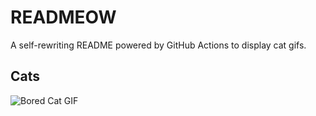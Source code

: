 # READMEOW

A self-rewriting README powered by GitHub Actions to display cat gifs.

## Cats

![Bored Cat GIF](https://media0.giphy.com/media/v1.Y2lkPTlhY2QwMmRhNDR1OTFhczc3OGVtcjEzZXp4eDh4eWRsMDRlaW1iYWI0MmlqbHJjbyZlcD12MV9naWZzX3NlYXJjaCZjdD1n/mlvseq9yvZhba/200.gif)

